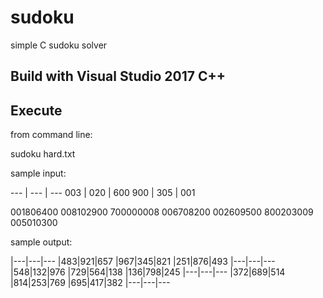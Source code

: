 # sudoku
simple C sudoku solver

## Build with Visual Studio 2017 C++

## Execute

from command line:

sudoku hard.txt

sample input:

--- | --- | ---
003 | 020 | 600
900 | 305 | 001

001806400
008102900
700000008
006708200
002609500
800203009
005010300

sample output:

|---|---|---
|483|921|657
|967|345|821
|251|876|493
|---|---|---
|548|132|976
|729|564|138
|136|798|245
|---|---|---
|372|689|514
|814|253|769
|695|417|382
|---|---|---
